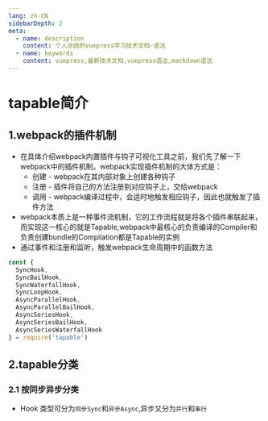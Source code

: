 ```yaml
---
lang: zh-CN
sidebarDepth: 2
meta:
  - name: description
    content: 个人总结的vuepress学习技术文档-语法
  - name: keywords
    content: vuepress,最新技术文档,vuepress语法,markdown语法
---
```

# tapable简介
## 1.webpack的插件机制
- 在具体介绍webpack内置插件与钩子可视化工具之前，我们先了解一下webpack中的插件机制。webpack实现插件机制的大体方式是：
  - 创建 - webpack在其内部对象上创建各种钩子
  - 注册 - 插件将自己的方法注册到对应钩子上，交给webpack
  - 调用 - webpack编译过程中，会适时地触发相应钩子，因此也就触发了插件方法
- webpack本质上是一种事件流机制，它的工作流程就是将各个插件串联起来，而实现这一核心的就是Tapable,webpack中最核心的负责编译的Compiler和负责创建bundle的Compilation都是Tapable的实例
- 通过事件和注册和监听，触发webpack生命周期中的函数方法
```js
const {
  SyncHook,
  SyncBailHook,
  SyncWaterfallHook,
  SyncLoopHook,
  AsyncParallelHook,
  AsyncParallelBailHook,
  AsyncSeriesHook,
  AsyncSeriesBailHook,
  AsyncSeriesWaterfallHook
} = require('tapable')
```
## 2.tapable分类
### 2.1 按同步异步分类
- Hook 类型可分为`同步Sync`和`异步Async`,异步又分为`并行`和`串行`